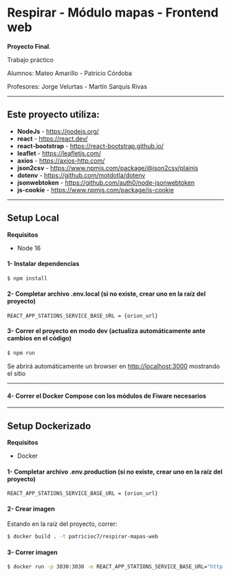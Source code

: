 # Respirar - Módulo mapas - Frontend web

**Proyecto Final**.

Trabajo práctico

Alumnos: Mateo Amarillo - Patricio Córdoba

Profesores: Jorge Velurtas - Martín Sarquis Rivas

****

## Este proyecto utiliza: ##

- **NodeJs** - https://nodejs.org/
- **react** - https://react.dev/
- **react-bootstrap** - https://react-bootstrap.github.io/
- **leaflet** - https://leafletjs.com/
- **axios** - https://axios-http.com/
- **json2csv** - https://www.npmjs.com/package/@json2csv/plainjs
- **dotenv** - https://github.com/motdotla/dotenv
- **jsonwebtoken** - https://github.com/auth0/node-jsonwebtoken
- **js-cookie** - https://www.npmjs.com/package/js-cookie

****

## Setup Local
**Requisitos**
- Node 16

#### 1- Instalar dependencias ####
```bash
$ npm install
```
#### 2- Completar archivo .env.local (si no existe, crear uno en la raíz del proyecto)
```env
REACT_APP_STATIONS_SERVICE_BASE_URL = {orion_url}
```
#### 3- Correr el proyecto en modo dev (actualiza automáticamente ante cambios en el código) ####
```bash
$ npm run
```
Se abrirá automáticamente un browser en [http://localhost:3000](http://localhost:3000) mostrando el sitio

****

#### 4- Correr el Docker Compose con los módulos de Fiware necesarios ####

****

## Setup Dockerizado
**Requisitos**
- Docker

#### 1- Completar archivo .env.production (si no existe, crear uno en la raíz del proyecto)
```env
REACT_APP_STATIONS_SERVICE_BASE_URL = {orion_url}
```

#### 2- Crear imagen ####
Estando en la raíz del proyecto, correr:
```bash
$ docker build . -t patricioc7/respirar-mapas-web
```

#### 3- Correr imagen ####
```bash
$ docker run -p 3030:3030 -e REACT_APP_STATIONS_SERVICE_BASE_URL="http://host.docker.internal:3001" -d patricioc7/respirar-mapas-web
```
